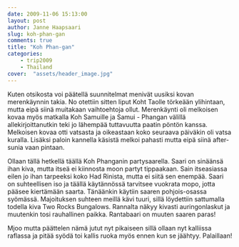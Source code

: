 ```yaml
---
date: 2009-11-06 15:13:00
layout: post
author: Janne Haapsaari
slug: koh-phan-gan
comments: true
title: "Koh Phan-gan"
categories:
    - trip2009
    - Thailand
cover:  "assets/header_image.jpg"
---
```


Kuten otsikosta voi päätellä suunnitelmat menivät uusiksi kovan merenkäynnin
takia. No otettiin sitten liput Koht Taolle törkeään ylihintaan, mutta eipä
siinä muitakaan vaihtoehtoja ollut. Merenkäynti oli melkoisen kovaa myös
matkalla Koh Samuille ja Samui - Phangan välillä allekirjoittanutkin teki jo
lähempää tuttavuutta paatin pöntön kanssa. Melkoisen kovaa otti vatsasta ja
oikeastaan koko seuraava päiväkin oli vatsa kuralla. Lisäksi paloin kannella
käsistä melkoi pahasti mutta eipä siinä after-sunia vaan pintaan.

Ollaan tällä hetkellä täällä Koh Phanganin partysaarella. Saari on sinäänsä
ihan kiva, mutta itseä ei kiinnosta <insertname>moon partyt tippaakaan. Sain
itseasiassa eilen jo ihan tarpeeksi koko Had Rinista, mutta ei siitä sen
enempää. Saari on suhteellisen iso ja täällä käytännössä tarvitsee vuokrata
mopo, jotta pääsee kiertämään saarta. Tänäänkin käytiin saaren pohjois-osassa
syömässä. Majoituksen suhteen meillä kävi tuuri, sillä löydettiin sattumalla
todella kiva Two Rocks Bungalows. Rannalta näkyy kivasti auringonlaskut ja
muutenkin tosi rauhallinen paikka. Rantabaari on muuten saaren paras!

Mjoo mutta päättelen nämä jutut nyt pikaiseen sillä ollaan nyt kalliissa
raflassa ja pitää syödä toi kallis ruoka myös ennen kun se jäähtyy.
Palaillaan!
